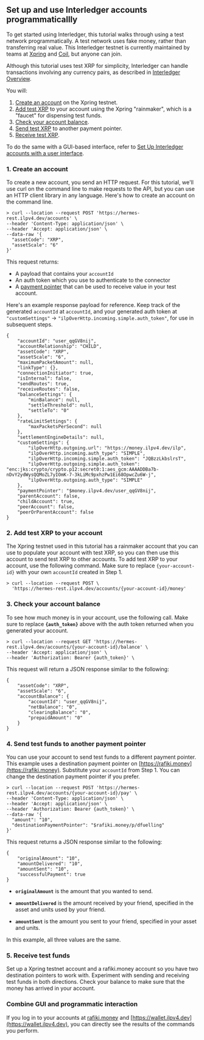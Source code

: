 ## Set up and use Interledger accounts programmaticallly

To get started using Interledger, this tutorial walks through using a test network programmatically. A test network uses fake money, rather than transferring real value. This Interledger testnet is currently maintained by teams at [Xpring](https://xpring.io/) and [Coil](https://coil.com/), but anyone can join.

Although this tutorial uses test XRP for simplicity, Interledger can handle transactions involving any currency pairs, as described in [Interledger Overview](overview.html).

You will:

1. [Create an account](#1-create-an-account) on the Xpring testnet.
2. [Add test XRP](#2-add-test-xrp-to-your-account) to your account using the Xpring "rainmaker", which is a "faucet" for dispensing test funds.
3. [Check your account balance](#3-check-your-account-balance).
4. [Send test XRP](#4-send-test-xrp-to-another-payment-pointer) to another payment pointer.
5. [Receive test XRP](#5-receive-test-xrp).

To do the same with a GUI-based interface, refer to [Set Up Interledger accounts with a user interface](setup-wallets.html).

### 1. Create an account

To create a new account, you send an HTTP request. For this tutorial, we'll use curl on the command line to make requests to the API, but you can use an HTTP client library in any language. Here's how to create an account on the command line.

```
> curl --location --request POST 'https://hermes-rest.ilpv4.dev/accounts' \
--header 'Content-Type: application/json' \
--header 'Accept: application/json' \
--data-raw '{
  "assetCode": "XRP",
  "assetScale": "6"
}'
```

This request returns:
- A payload that contains your `accountId`
- An auth token which you use to authenticate to the connector
- A [payment pointer](https://paymentpointers.org/) that can be used to receive value in your test account.

Here's an example response payload for reference. Keep track of the generated `accountId` at `accountId`, and your generated auth token at `"customSettings"` -> `"ilpOverHttp.incoming.simple.auth_token"`, for use in subsequent steps.

```text
{
    "accountId": "user_qqGV8nij",
    "accountRelationship": "CHILD",
    "assetCode": "XRP",
    "assetScale": "6",
    "maximumPacketAmount": null,
    "linkType": {},
    "connectionInitiator": true,
    "isInternal": false,
    "sendRoutes": true,
    "receiveRoutes": false,
    "balanceSettings": {
        "minBalance": null,
        "settleThreshold": null,
        "settleTo": "0"
    },
    "rateLimitSettings": {
        "maxPacketsPerSecond": null
    },
    "settlementEngineDetails": null,
    "customSettings": {
        "ilpOverHttp.outgoing.url": "https://money.ilpv4.dev/ilp",
        "ilpOverHttp.incoming.auth_type": "SIMPLE",
        "ilpOverHttp.incoming.simple.auth_token": "JQBzzLkbslrsT",
        "ilpOverHttp.outgoing.simple.auth_token": "enc:jks:crypto/crypto.p12:secret0:1:aes_gcm:AAAADDBa7b-nDvY2ydWysQQMoZL7yIOmK-7-3kLiMc9pxhzPw1Ei68OpwcZu6W-j",
        "ilpOverHttp.outgoing.auth_type": "SIMPLE"
    },
    "paymentPointer": "$money.ilpv4.dev/user_qqGV8nij",
    "parentAccount": false,
    "childAccount": true,
    "peerAccount": false,
    "peerOrParentAccount": false
}
```

### 2. Add test XRP to your account

The Xpring testnet used in this tutorial has a rainmaker account that you can use to populate your account with test XRP, so you can then use this account to send test XRP to other accounts. To add test XRP to your account, use the following command. Make sure to replace `{your-account-id}` with your own `accountId` created in Step 1.

```
> curl --location --request POST \
  'https://hermes-rest.ilpv4.dev/accounts/{your-account-id}/money'
```

### 3. Check your account balance

To see how much money is in your account, use the following call. Make sure to replace **`{auth_token}`** above with the auth token returned when you generated your account.

```
> curl --location --request GET 'https://hermes-rest.ilpv4.dev/accounts/{your-account-id}/balance' \
--header 'Accept: application/json' \
--header 'Authorization: Bearer {auth_token}' \
```

This request will return a JSON response similar to the following:

```text
{
    "assetCode": "XRP",
    "assetScale": "6",
    "accountBalance": {
        "accountId": "user_qqGV8nij",
        "netBalance": "0",
        "clearingBalance": "0",
        "prepaidAmount": "0"
    }
}
```

### 4. Send test funds to another payment pointer

You can use your account to send test funds to a different payment pointer. This example uses a destination payment pointer on [https://rafiki.money](https://rafiki.money). Substitute your `accountId` from Step 1. You can change the destination payment pointer if you prefer.

```
> curl --location --request POST 'https://hermes-rest.ilpv4.dev/accounts/{your-account-id}/pay' \
--header 'Content-Type: application/json' \
--header 'Accept: application/json' \
--header 'Authorization: Bearer {auth_token}' \
--data-raw '{
  "amount": "10",
  "destinationPaymentPointer": "$rafiki.money/p/dfuelling"
}'
```

This request returns a JSON response similar to the following:

```text
{
    "originalAmount": "10",
    "amountDelivered": "10",
    "amountSent": "10",
    "successfulPayment": true
}
```

- **`originalAmount`** is the amount that you wanted to send.

- **`amountDelivered`** is the amount received by your friend, specified in the asset and units used by your friend.

- **`amountSent`** is the amount you sent to your friend, specified in your asset and units.

In this example, all three values are the same.

### 5. Receive test funds

Set up a Xpring testnet account and a rafiki.money account so you have two destination pointers to work with. Experiment with sending and receiving test funds in both directions. Check your balance to make sure that the money has arrived in your account.

### Combine GUI and programmatic interaction

If you log in to your accounts at [rafiki.money](https://rafiki.money) and [https://wallet.ilpv4.dev](https://wallet.ilpv4.dev), you can directly see the results of the commands you perform.
